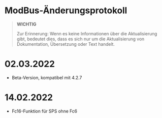 # ModBus-Änderungsprotokoll

>**WICHTIG**
>
>Zur Erinnerung: Wenn es keine Informationen über die Aktualisierung gibt, bedeutet dies, dass es sich nur um die Aktualisierung von Dokumentation, Übersetzung oder Text handelt.

# 02.03.2022

- Beta-Version, kompatibel mit 4.2.7

# 14.02.2022

- Fc16-Funktion für SPS ohne Fc6
